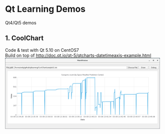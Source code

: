 # Qt Learning Demos
Qt4/Qt5 demos

## 1. CoolChart
Code & test with Qt 5.10 on CentOS7  
Build on top of http://doc.qt.io/qt-5/qtcharts-datetimeaxis-example.html
![Chart Demo](/CoolChart/screenshot.png "Chart Demo")
